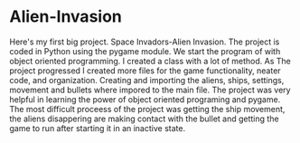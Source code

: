 # Alien-Invasion

Here's my first big project. Space Invadors-Alien Invasion. The project is coded in Python using the pygame module. We start the program of with object oriented programming. I created a class with a lot of method. As The project progressed I created more files for the game functionality, neater code, and organization. Creating and importing the aliens, ships, settings, movement and bullets where impored to the main file. The project was very helpful in learning the power of object oriented programing and pygame. The most difficult proceess of the project was getting the ship movement, the aliens disappering are making contact with the bullet and getting the game to run after starting it in an inactive state.
